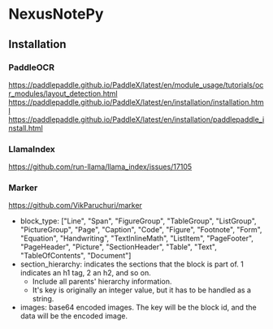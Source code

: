 # NexusNotePy

## Installation

### PaddleOCR

https://paddlepaddle.github.io/PaddleX/latest/en/module_usage/tutorials/ocr_modules/layout_detection.html
https://paddlepaddle.github.io/PaddleX/latest/en/installation/installation.html
https://paddlepaddle.github.io/PaddleX/latest/en/installation/paddlepaddle_install.html

### LlamaIndex

https://github.com/run-llama/llama_index/issues/17105

### Marker

https://github.com/VikParuchuri/marker

- block_type: ["Line", "Span", "FigureGroup", "TableGroup", "ListGroup", "PictureGroup", "Page", "Caption", "Code", "Figure", "Footnote", "Form", "Equation", "Handwriting", "TextInlineMath", "ListItem", "PageFooter", "PageHeader", "Picture", "SectionHeader", "Table", "Text", "TableOfContents", "Document"]
- section_hierarchy: indicates the sections that the block is part of. 1 indicates an h1 tag, 2 an h2, and so on.
  - Include all parents' hierarchy information.
  - It's key is originally an integer value, but it has to be handled as a string.
- images: base64 encoded images. The key will be the block id, and the data will be the encoded image.
